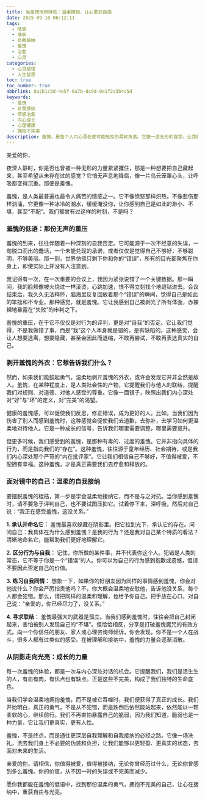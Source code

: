 ```yaml
---
title: 当羞愧悄然降临：温柔拥抱，让心重获自由
date: 2025-09-10 06:12:11
tags:
  - 情感
  - 成长
  - 自我接纳
  - 羞愧
  - 治愈
  - 心灵
categories:
  - 心灵感悟
  - 人生哲思
toc: true
toc_number: true
abbrlink: 8a2b1c3d-4e5f-6a7b-8c9d-0e1f2a3b4c5d
keywords:
  - 羞愧
  - 自我接纳
  - 情感治愈
  - 内心成长
  - 心理健康
  - 拥抱不完美
description: 羞愧，是每个人内心深处都可能触及的柔软角落。它像一道无形的枷锁，让我们渴望隐藏，渴望消失。但亲爱的你，请相信，这份沉重并非终点。这篇文章将带你温柔地走近羞愧，理解它的低语，学会如何以爱和勇气拥抱那个不完美的自己，最终让心在接纳中重获自由与力量。
---
```


亲爱的你，

夜深人静时，你是否也曾被一种无形的力量紧紧攫住，那是一种想要把自己藏起来，甚至希望从未存在过的感觉？它悄无声息地降临，像一片乌云笼罩心头，让呼吸都变得沉重。那便是羞愧。

羞愧，是人类最普遍也最令人痛苦的情感之一。它不像愤怒那样炽热，不像悲伤那样汹涌，它更像一种冰冷的潮水，缓缓淹没你，让你感到自己是如此的渺小、不堪，甚至“不配”。我们都曾有过这样的时刻，不是吗？

### 羞愧的低语：那份无声的重压

羞愧的到来，往往伴随着一种深刻的自我否定。它可能源于一次不经意的失误，一句脱口而出的蠢话，一个未能兑现的承诺，或者仅仅是觉得自己不够好，不够聪明，不够美丽。那一刻，世界仿佛只剩下你和你的“错误”，所有的目光都聚焦在你身上，即使实际上并没有人注意到。

我记得有一次，在一次重要的会议上，我因为紧张说错了一个关键数据。那一瞬间，我的脸颊像被火烧过一样滚烫，心跳加速，恨不得立刻找个地缝钻进去。会议结束后，我久久无法释怀，脑海里反复回放着那个“错误”的瞬间，觉得自己是如此的笨拙和不专业。那种感觉，就是羞愧。它让我感到自己被剥光了所有体面，赤裸裸地暴露在“失败”的审判之下。

羞愧的重压，在于它不仅仅是对行为的评判，更是对“自我”的否定。它让我们觉得，不是我做错了事，而是“我”这个人本身就是错的，是有缺陷的。这种感觉，会让人想要逃离，想要隐藏，甚至会因此而退缩，不敢再尝试，不敢再表达真实的自己。

### 剥开羞愧的外衣：它想告诉我们什么？

然而，如果我们能鼓起勇气，温柔地剥开羞愧的外衣，或许会发现它并非全然是敌人。羞愧，在某种程度上，是人类社会性的产物，它提醒我们与他人的联结，提醒我们对规则、对道德、对他人感受的尊重。它像一面镜子，映照出我们内心深处对“好”与“坏”的定义，对“完美”的渴望。

健康的羞愧感，可以促使我们反思，修正错误，成为更好的人。比如，当我们因为伤害了别人而感到羞愧时，这种感觉会促使我们去道歉，去弥补，去学习如何更温柔地对待他人。它是一种成长的信号，告诉我们哪里需要调整，哪里需要提升。

但更多时候，我们感受到的羞愧，是那种有毒的、过度的羞愧。它并非指向具体的行为，而是指向我们的“存在”。这种羞愧，往往源于童年经历、社会期待，或是我们内心深处那个严苛的“内在批评家”。它让我们相信自己不够好，不值得被爱，不配拥有幸福。这种羞愧，才是真正需要我们去疗愈和释放的。

### 面对镜中的自己：温柔的自我接纳

要摆脱羞愧的桎梏，第一步是学会温柔地接纳它，而不是与之对抗。当你感到羞愧时，请不要急于评判自己，也不要试图压抑它。试着停下来，深呼吸，然后对自己说：“我正在感受羞愧，这没关系。”

**1. 承认并命名它：** 羞愧最喜欢躲藏在阴影里。把它拉到光下，承认它的存在。问问自己：我具体在为什么感到羞愧？是我的行为？还是我对自己某个特质的看法？清晰地命名它，能帮助我们更好地理解它。

**2. 区分行为与自我：** 记住，你所做的某件事，并不代表你这个人。犯错是人类的常态，它不等于你是一个“错误”的人。你可以为自己的行为感到抱歉或遗憾，但请不要因此否定自己的价值。

**3. 练习自我同情：** 想象一下，如果你的好朋友因为同样的事情感到羞愧，你会对他说什么？你会严厉指责他吗？不，你大概会温柔地安慰他，告诉他没关系，每个人都会犯错。那么，请把同样的温柔和理解，也给予你自己。把手放在心口，对自己说：“亲爱的，你已经尽力了，没关系。”

**4. 寻求联结：** 羞愧最强大的武器是孤立。当我们感到羞愧时，往往会把自己封闭起来，害怕被别人发现自己的“不堪”。但恰恰相反，分享是打破羞愧魔咒的有效方式。向一个你信任的朋友、家人或心理咨询师倾诉，你会发现，你不是一个人在战斗，很多人都有过类似的感受。在被理解和接纳中，羞愧的力量会逐渐消散。

### 从阴影走向光亮：成长的力量

每一次羞愧的体验，都是一次与内心深处对话的机会。它提醒我们，我们是活生生的人，有血有肉，有优点也有缺点。正是这些不完美，构成了我们独特的生命底色。

当我们学会温柔地拥抱羞愧，而不是被它吞噬时，我们便获得了真正的成长。我们开始明白，真正的勇气，不是从不犯错，而是跌倒后依然能站起来，依然能以一颗柔软的心，继续前行。我们不再害怕暴露自己的脆弱，因为我们知道，脆弱也是一种力量，它让我们更真实，更有人性。

羞愧，不是终点，而是通往更深层自我理解和自我接纳的必经之路。它像一场洗礼，洗去我们身上不必要的伪装和负担，让我们能够以更轻盈、更真实的状态，去面对未来的生活。

亲爱的你，请相信，你值得被爱，值得被接纳，无论你曾经历过什么，无论你曾感到多么羞愧。你的价值，从不因一时的失误或不完美而减少。

愿你我都能在羞愧的低语中，找到那份温柔的勇气，拥抱不完美的自己，让心在接纳中，重获自由与光亮。